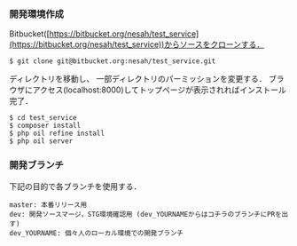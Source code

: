 ### 開発環境作成
Bitbucket([https://bitbucket.org/nesah/test_service](https://bitbucket.org/nesah/test_service))からソースをクローンする．
```
$ git clone git@bitbucket.org:nesah/test_service.git
```

ディレクトリを移動し、 一部ディレクトリのパーミッションを変更する．
ブラウザにアクセス(localhost:8000)してトップページが表示されればインストール完了．
```
$ cd test_service
$ composer install
$ php oil refine install
$ php oil server
```

### 開発ブランチ
下記の目的で各ブランチを使用する．
```
master: 本番リリース用
dev: 開発ソースマージ，STG環境確認用 (dev_YOURNAMEからはコチラのブランチにPRを出す)
dev_YOURNAME: 個々人のローカル環境での開発ブランチ
```
